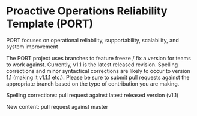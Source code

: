 Proactive Operations Reliability Template (PORT)
================================================


PORT focuses on operational reliability, supportability, scalability, and system improvement

The PORT project uses branches to feature freeze / fix a version for teams to work against.  Currently, v1.1 is the latest released revision.  Spelling corrections and minor syntactical corrections are likely to occur to version 1.1 (making it v1.1.1 etc.).  Please be sure to submit pull requests against the appropriate branch based on the type of contribution you are making.

Spelling corrections:  pull request against latest released version (v1.1)

New content: pull request against master
